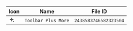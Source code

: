 | Icon | Name | File ID |
| ---  | ---  | ---     |
| ![](Toolbar%20Plus%20More.png) | `Toolbar Plus More` | `2438583746582323504` |
